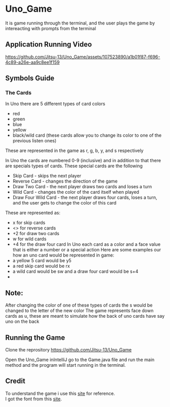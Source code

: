 # Uno_Game
It is game running through the terminal, and the user plays the game by intereacting with prompts from the terminal

## Application Running Video


https://github.com/Jitsu-13/Uno_Game/assets/107523890/a1b01f87-f696-4c89-a26e-aa9c8ee1f159


## Symbols Guide

### The Cards

In Uno there are 5 different types of card colors
<ul>
<li>red</li>
<li>green</li>
<li>blue</li>
<li>yellow</li>
<li>black/wild card (these cards allow you to change its color to one of the previous listen ones)</li>
</ul>

These are represented in the game as r, g, b, y, and s respectively

In Uno the cards are numbered 0-9 (inclusive) and in addition to that there are specials types of cards. These special cards are the following
<ul>
<li>Skip Card - skips the next player</li>
<li>Reverse Card - changes the direction of the game</li>
<li>Draw Two Card - the next player draws two cards and loses a turn</li>
<li>Wild Card - changes the color of the card itself when played</li>
<li>Draw Four Wild Card - the next player draws four cards, loses a turn, and the user gets to change the color of this card</li>
</ul>
These are represented as:
<ul>
<li>x for skip cards</li>
<li><> for reverse cards</li>
<li>+2 for draw two cards</li>
<li>w for wild cards</li>
<li>+4 for the draw four card In Uno each card as a color and a face value that is either a number or a special action Here are some examples our how an uno card would be represented in game:</li>
<li>a yellow 5 card would be y5</li>
<li>a red skip card would be rx</li>
<li>a wild card would be sw and a draw four card would be s+4<li>
</ul>

## Note: 
After changing the color of one of these types of cards the s would be changed to the letter of the new color The game represents face down cards as u, these are meant to simulate how the back of uno cards have say uno on the back

## Running the Game

Clone the reprository https://github.com/Jitsu-13/Uno_Game

Open the Uno_Game inIntelliJ go to the Game.java file and run the main method and the program will start
running in the terminal.

## Credit
To understand the game i use this <a href="https://www.ultraboardgames.com/uno/game-rules.php">site</a> for reference. <br>
I got the font from this <a href="https://fontmeme.com/uno-card-game-font/">site</a>.
